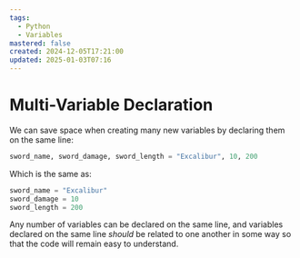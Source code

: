 ```yaml
---
tags:
  - Python
  - Variables
mastered: false
created: 2024-12-05T17:21:00
updated: 2025-01-03T07:16
---
```


# Multi-Variable Declaration

We can save space when creating many new variables by declaring them on the same line:

```python
sword_name, sword_damage, sword_length = "Excalibur", 10, 200
```

Which is the same as:

```python
sword_name = "Excalibur"
sword_damage = 10
sword_length = 200
```

Any number of variables can be declared on the same line, and variables declared on the same line *should* be related to one another in some way so that the code will remain easy to understand.

